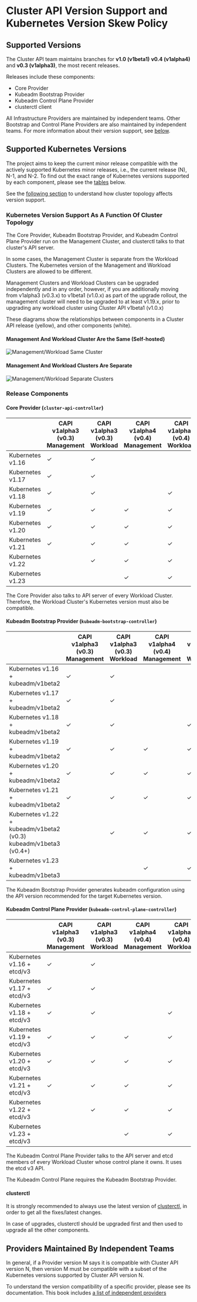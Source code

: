 # Cluster API Version Support and Kubernetes Version Skew Policy

## Supported Versions

The Cluster API team maintains branches for **v1.0 (v1beta1)** **v0.4 (v1alpha4)** and **v0.3 (v1alpha3)**, the most recent releases.

Releases include these components:

- Core Provider
- Kubeadm Bootstrap Provider
- Kubeadm Control Plane Provider
- clusterctl client

All Infrastructure Providers are maintained by independent teams. Other Bootstrap and Control Plane Providers are also maintained by independent teams. For more information about their version support, see [below](#providers-maintained-by-independent-teams).

## Supported Kubernetes Versions

The project aims to keep the current minor release compatible with the actively supported Kubernetes minor releases, i.e., the current release (N), N-1, and N-2. To find out the exact range of Kubernetes versions supported by each component, please see the [tables](#release-components) below.

See the [following section](#kubernetes-version-support-as-a-function-of-cluster-topology) to understand how cluster topology affects version support.

### Kubernetes Version Support As A Function Of Cluster Topology

The Core Provider, Kubeadm Bootstrap Provider, and Kubeadm Control Plane Provider run on the Management Cluster, and clusterctl talks to that cluster's API server.

In some cases, the Management Cluster is separate from the Workload Clusters. The Kubernetes version of the Management and Workload Clusters are allowed to be different.

Management Clusters and Workload Clusters can be upgraded independently and in any order, however, if you are additionally moving from
v1alpha3 (v0.3.x) to v1beta1 (v1.0.x) as part of the upgrade rollout, the management cluster will need to be upgraded to at least v1.19.x,
prior to upgrading any workload cluster using Cluster API v1beta1 (v1.0.x)

These diagrams show the relationships between components in a Cluster API release (yellow), and other components (white).

#### Management And Workload Cluster Are the Same (Self-hosted)

![Management/Workload Same Cluster](../images/management-workload-same-cluster.png)

#### Management And Workload Clusters Are Separate

![Management/Workload Separate Clusters](../images/management-workload-separate-clusters.png)

### Release Components

#### Core Provider (`cluster-api-controller`)

|                  |  CAPI v1alpha3 (v0.3) Management | CAPI v1alpha3 (v0.3) Workload |  CAPI v1alpha4 (v0.4) Management | CAPI v1alpha4 (v0.4) Workload |  CAPI v1beta1 (v1.0) Management | CAPI v1beta1 (v1.0) Workload |
| ---------------- | -------------------------------- | ----------------------------- | -------------------------------- | ----------------------------- | -------------------------------- | ----------------------------- |
| Kubernetes v1.16 | ✓                                | ✓                             |                                  |                               |                                  |                               |
| Kubernetes v1.17 | ✓                                | ✓                             |                                  |                               |                                  |                               |
| Kubernetes v1.18 | ✓                                | ✓                             |                                  | ✓                             |                                  | ✓                             |
| Kubernetes v1.19 | ✓                                | ✓                             | ✓                                | ✓                             | ✓                                | ✓                             |
| Kubernetes v1.20 | ✓                                | ✓                             | ✓                                | ✓                             | ✓                                | ✓                             |
| Kubernetes v1.21 | ✓                                | ✓                             | ✓                                | ✓                             | ✓                                | ✓                             |
| Kubernetes v1.22 |                                  | ✓                             | ✓                                | ✓                             | ✓                                | ✓                             |
| Kubernetes v1.23 |                                  |                               | ✓                                | ✓                             | ✓                                | ✓                             |

The Core Provider also talks to API server of every Workload Cluster. Therefore, the Workload Cluster's Kubernetes version must also be compatible.

#### Kubeadm Bootstrap Provider (`kubeadm-bootstrap-controller`)

|                                    |  CAPI v1alpha3 (v0.3) Management | CAPI v1alpha3 (v0.3) Workload | CAPI v1alpha4 (v0.4) Management | CAPI v1alpha4 (v0.4) Workload | CAPI v1beta1 (v1.0) Management | CAPI v1beta1 (v1.0) Workload |
| ---------------------------------- | -------------------------------- | ----------------------------- | ------------------------------- | ----------------------------- | ------------------------------- | ----------------------------- |
| Kubernetes v1.16 + kubeadm/v1beta2 | ✓                                | ✓                             |                                 |                               |                                 |                               |
| Kubernetes v1.17 + kubeadm/v1beta2 | ✓                                | ✓                             |                                 |                               |                                 |                               |
| Kubernetes v1.18 + kubeadm/v1beta2 | ✓                                | ✓                             |                                 | ✓                             |                                 | ✓                             |
| Kubernetes v1.19 + kubeadm/v1beta2 | ✓                                | ✓                             | ✓                               | ✓                             | ✓                               | ✓                             |
| Kubernetes v1.20 + kubeadm/v1beta2 | ✓                                | ✓                             | ✓                               | ✓                             | ✓                               | ✓                             |
| Kubernetes v1.21 + kubeadm/v1beta2 | ✓                                | ✓                             | ✓                               | ✓                             | ✓                               | ✓                             |
| Kubernetes v1.22 + kubeadm/v1beta2 (v0.3) kubeadm/v1beta3 (v0.4+) |   | ✓                             | ✓                               | ✓                             | ✓                               | ✓                             |
| Kubernetes v1.23 + kubeadm/v1beta3 |                                  |                               | ✓                               | ✓                             | ✓                               | ✓                             |

The Kubeadm Bootstrap Provider generates kubeadm configuration using the API version recommended for the target Kubernetes version.

#### Kubeadm Control Plane Provider (`kubeadm-control-plane-controller`)

|                            | CAPI v1alpha3 (v0.3) Management | CAPI v1alpha3 (v0.3) Workload | CAPI v1alpha4 (v0.4) Management | CAPI v1alpha4 (v0.4) Workload | CAPI v1beta1 (v1.0) Management | CAPI v1beta1 (v1.0) Workload |
| -------------------------- | ------------------------------- | ----------------------------- | ------------------------------- | ----------------------------- | ------------------------------- | ----------------------------- |
| Kubernetes v1.16 + etcd/v3 | ✓                               | ✓                             |                                 |                               |                                 |                               |
| Kubernetes v1.17 + etcd/v3 | ✓                               | ✓                             |                                 |                               |                                 |                               |
| Kubernetes v1.18 + etcd/v3 | ✓                               | ✓                             |                                 | ✓                             |                                 | ✓                             |
| Kubernetes v1.19 + etcd/v3 | ✓                               | ✓                             | ✓                               | ✓                             | ✓                               | ✓                             |
| Kubernetes v1.20 + etcd/v3 | ✓                               | ✓                             | ✓                               | ✓                             | ✓                               | ✓                             |
| Kubernetes v1.21 + etcd/v3 | ✓                               | ✓                             | ✓                               | ✓                             | ✓                               | ✓                             |
| Kubernetes v1.22 + etcd/v3 |                                 | ✓                             | ✓                               | ✓                             | ✓                               | ✓                             |
| Kubernetes v1.23 + etcd/v3 |                                 |                               | ✓                               | ✓                             | ✓                               | ✓                             |

The Kubeadm Control Plane Provider talks to the API server and etcd members of every Workload Cluster whose control plane it owns. It uses the etcd v3 API.

The Kubeadm Control Plane requires the Kubeadm Bootstrap Provider.

#### clusterctl

It is strongly recommended to always use the latest version of [clusterctl](../clusterctl/overview.md), in order to
get all the fixes/latest changes.

In case of upgrades, clusterctl should be upgraded first and then used to upgrade all the other components.

## Providers Maintained By Independent Teams

In general, if a Provider version M says it is compatible with Cluster API version N, then version M must be compatible with a subset of the Kubernetes versions supported by Cluster API version N.

To understand the version compatibility of a specific provider, please see its documentation. This book includes [a list of independent providers](providers.md)
